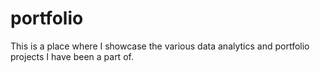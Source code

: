 # portfolio
This is a place where I showcase the various data analytics and portfolio projects I have been a part of. 
